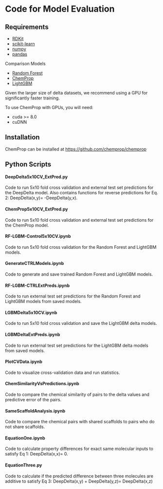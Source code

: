 # Code for Model Evaluation

## Requirements
* [RDKit](https://www.rdkit.org/docs/Install.html)
* [scikit-learn](https://scikit-learn.org/stable/)
* [numpy](https://numpy.org/)
* [pandas](https://github.com/pandas-dev/pandas)

Comparison Models
* [Random Forest](https://scikit-learn.org/stable/modules/generated/sklearn.ensemble.RandomForestRegressor.html)
* [ChemProp](https://github.com/chemprop/chemprop)
* [LightGBM](https://www.microsoft.com/en-us/research/project/lightgbm/)

Given the larger size of delta datasets, we recommend using a GPU for significantly faster training.

To use ChemProp with GPUs, you will need:
* cuda >= 8.0
* cuDNN


## Installation
ChemProp can be installed at https://github.com/chemprop/chemprop 

## Python Scripts

#### DeepDelta5x10CV_ExtPred.py
Code to run 5x10 fold cross validation and external test set predictions for the DeepDelta model. Also contains functions for reverse predictions for Eq. 2: DeepDelta(x,y)= -DeepDelta(y,x).

#### ChemProp5x10CV_ExtPred.py
Code to run 5x10 fold cross validation and external test set predictions for the ChemProp model. 

#### RF-LGBM-Control5x10CV.ipynb
Code to run 5x10 fold cross validation for the Random Forest and LightGBM models. 

#### GenerateCTRLModels.ipynb
Code to generate and save trained Random Forest and LightGBM models.

#### RF-LGBM-CTRLExtPreds.ipynb
Code to run external test set predictions for the Random Forest and LightGBM models from saved models. 

#### LGBMDelta5x10CV.ipynb
Code to run 5x10 fold cross validation and save the LightGBM delta models. 

#### LGBMDeltaExtPreds.ipynb
Code to run external test set predictions for the LightGBM delta models from saved models. 

#### PlotCVData.ipynb
Code to visualize cross-validation data and run statistics. 

#### ChemSimilarityVsPredictions.ipynb
Code to compare the chemical similarity of pairs to the delta values and predictive error of the pairs. 

#### SameScaffoldAnalysis.ipynb
Code to compare the chemical pairs with shared scaffolds to pairs who do not share scaffolds. 

#### EquationOne.ipynb
Code to calculate property differences for exact same molecular inputs to satisfy Eq 1: DeepDelta(x,x)= 0. 

#### EquationThree.py
Code to calculate if the predicted difference between three molecules are additive to satisfy Eq 3: DeepDelta(x,y)  + DeepDelta(y,z)= DeepDelta(x,z)
